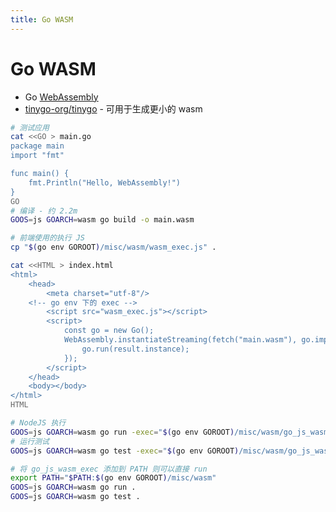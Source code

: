 ```yaml
---
title: Go WASM
---
```


# Go WASM

- Go [WebAssembly](https://github.com/golang/go/wiki/WebAssembly)
- [tinygo-org/tinygo](https://github.com/tinygo-org/tinygo) - 可用于生成更小的 wasm

```bash
# 测试应用
cat <<GO > main.go
package main
import "fmt"

func main() {
	fmt.Println("Hello, WebAssembly!")
}
GO
# 编译 - 约 2.2m
GOOS=js GOARCH=wasm go build -o main.wasm

# 前端使用的执行 JS
cp "$(go env GOROOT)/misc/wasm/wasm_exec.js" .

cat <<HTML > index.html
<html>
	<head>
		<meta charset="utf-8"/>
    <!-- go env 下的 exec -->
		<script src="wasm_exec.js"></script>
		<script>
			const go = new Go();
			WebAssembly.instantiateStreaming(fetch("main.wasm"), go.importObject).then((result) => {
				go.run(result.instance);
			});
		</script>
	</head>
	<body></body>
</html>
HTML

# NodeJS 执行
GOOS=js GOARCH=wasm go run -exec="$(go env GOROOT)/misc/wasm/go_js_wasm_exec" .
# 运行测试
GOOS=js GOARCH=wasm go test -exec="$(go env GOROOT)/misc/wasm/go_js_wasm_exec" .

# 将 go_js_wasm_exec 添加到 PATH 则可以直接 run
export PATH="$PATH:$(go env GOROOT)/misc/wasm"
GOOS=js GOARCH=wasm go run .
GOOS=js GOARCH=wasm go test .
```

